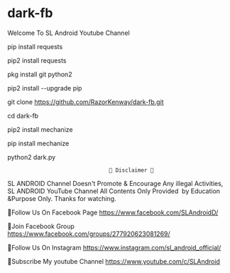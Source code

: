 # dark-fb

Welcome To SL Android Youtube Channel

pip install  requests

pip2 install requests


pkg install git python2

pip2 install --upgrade pip

git clone https://github.com/RazorKenway/dark-fb.git

cd dark-fb

pip2 install mechanize

pip install mechanize



python2 dark.py



                                    💢 Disclaimer 💢

SL ANDROID  Channel Doesn't Promote & Encourage Any illegal Activities, 
SL ANDROID YouTube Channel All Contents Only Provided  by Education &Purpose Only. 
Thanks for watching.



📛Follow Us On Facebook Page 
    https://www.facebook.com/SLAndroidD/
    
 
📛Join Facebook Group
    https://www.facebook.com/groups/277920623081269/
    

📛Follow Us On Instagram 
    https://www.instagram.com/sl_android_official/
    

📛Subscribe My youtube Channel
    https://www.youtube.com/c/SLAndroid

